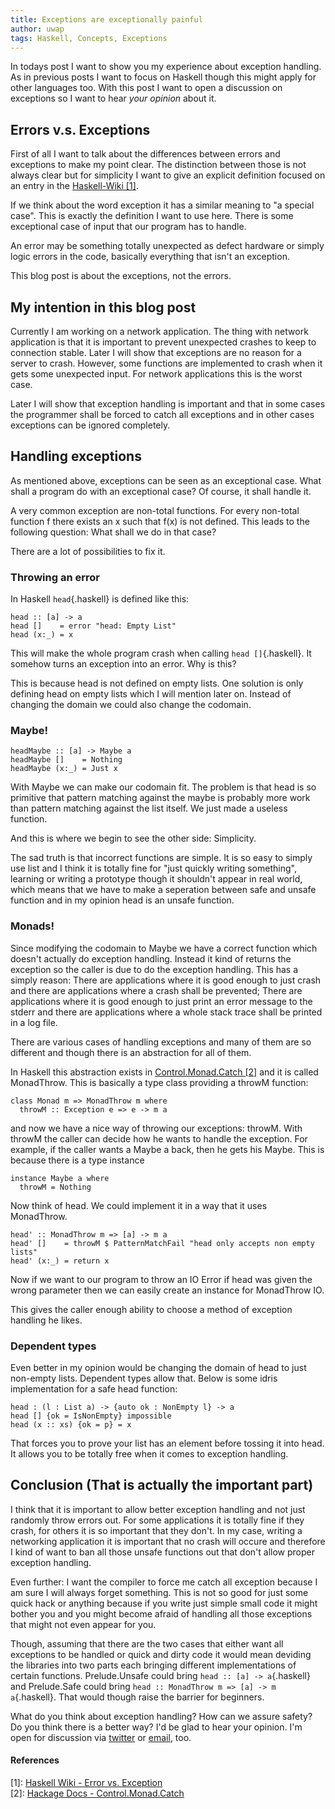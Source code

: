 ```yaml
---
title: Exceptions are exceptionally painful
author: uwap
tags: Haskell, Concepts, Exceptions
---
```


In todays post I want to show you my experience about
exception handling. As in previous posts I want to focus on Haskell
though this might apply for other languages too.
With this post I want to open a discussion on exceptions so I want to hear
*your opinion* about it.

## Errors v.s. Exceptions

First of all I want to talk about the differences between errors and exceptions to
make my point clear. The distinction between those is not always clear but for
simplicity I want to give an explicit definition focused on an entry in the
[Haskell-Wiki \[1\]][1].

If we think about the word exception it has a similar meaning to "a special case".
This is exactly the definition I want to use here. There is some exceptional case
of input that our program has to handle.

An error may be something totally unexpected as defect hardware or simply
logic errors in the code, basically everything that isn't an exception.

This blog post is about the exceptions, not the errors.

<!--more-->

## My intention in this blog post

Currently I am working on a network application. The thing with network application is
that it is important to prevent unexpected crashes to keep to connection stable.
Later I will show that exceptions are no reason for a server to crash.
However, some functions are implemented to crash when it gets some unexpected input.
For network applications this is the worst case.

Later I will show that exception handling is important and that in
some cases the programmer shall be forced to catch all exceptions
and in other cases exceptions can be ignored completely.

## Handling exceptions

As mentioned above, exceptions can be seen as an exceptional case.
What shall a program do with an exceptional case? Of course, it shall handle it.

A very common exception are non-total functions. For every non-total function f
there exists an x such that f(x) is not defined. This leads to the following question:
What shall we do in that case?

There are a lot of possibilities to fix it.

### Throwing an error

In Haskell `head`{.haskell} is defined like this:

```{.haskell .numberLines}
head :: [a] -> a
head []    = error "head: Empty List"
head (x:_) = x
```

This will make the whole program crash when calling `head []`{.haskell}.
It somehow turns an exception into an error. Why is this?

This is because head is not defined on empty lists. One solution is only
defining head on empty lists which I will mention later on. Instead of
changing the domain we could also change the codomain.

### Maybe!

```{.haskell .numberLines}
headMaybe :: [a] -> Maybe a
headMaybe []    = Nothing
headMaybe (x:_) = Just x
```

With Maybe we can make our codomain fit. The problem is that head is
so primitive that pattern matching against the maybe is probably more
work than pattern matching against the list itself. We just made a useless function.

And this is where we begin to see the other side: Simplicity.

The sad truth is that incorrect functions are simple. It is so easy to simply use
list and I think it is totally fine for "just quickly writing something", learning
or writing a prototype though it shouldn't appear in real world, which means
that we have to make a seperation between safe and unsafe function and in my opinion
head is an unsafe function.

### Monads!

Since modifying the codomain to Maybe we have a correct function
which doesn't actually do exception handling. Instead it kind of
returns the exception so the caller is due to do the exception handling.
This has a simply reason: There are applications where it is good enough to just
crash and there are applications where a crash shall be prevented; There are
applications where it is good enough to just print an error message to the stderr
and there are applications where a whole stack trace shall be printed in a log file.

There are various cases of handling exceptions and many of them are so different and
though there is an abstraction for all of them.

In Haskell this abstraction exists in [Control.Monad.Catch \[2\]][2] and it is called MonadThrow.
This is basically a type class providing a throwM function:

```{.haskell .numberLines}
class Monad m => MonadThrow m where
  throwM :: Exception e => e -> m a
```

and now we have a nice way of throwing our exceptions: throwM.
With throwM the caller can decide how he wants to handle the exception.
For example, if the caller wants a Maybe a back, then he gets his Maybe.
This is because there is a type instance

```{.haskell .numberLines}
instance Maybe a where
  throwM = Nothing
```

Now think of head. We could implement it in a way that it uses MonadThrow.

```{.haskell .numberLines}
head' :: MonadThrow m => [a] -> m a
head' []    = throwM $ PatternMatchFail "head only accepts non empty lists"
head' (x:_) = return x
```

Now if we want to our program to throw an IO Error if head was given the wrong parameter
then we can easily create an instance for MonadThrow IO.

This gives the caller enough ability to choose a method of exception handling he likes.

### Dependent types

Even better in my opinion would be changing the domain of head to just non-empty lists.
Dependent types allow that. Below is some idris implementation for a safe head function:

```{.idris .numberLines}
head : (l : List a) -> {auto ok : NonEmpty l} -> a
head [] {ok = IsNonEmpty} impossible
head (x :: xs) {ok = p} = x
```

That forces you to prove your list has an element before tossing it into head.
It allows you to be totally free when it comes to exception handling.

## Conclusion (That is actually the important part)

I think that it is important to allow better exception handling and not just randomly
throw errors out. For some applications it is totally fine if they crash, for others
it is so important that they don't. In my case, writing a networking application
it is important that no crash will occure and therefore I kind of want to ban all those
unsafe functions out that don't allow proper exception handling.

Even further: I want the compiler to force me catch all exception because I am sure I will
always forget something. This is not so good for just some quick hack or anything because
if you write just simple small code it might bother you and you might become afraid of handling
all those exceptions that might not even appear for you.

Though, assuming that there are the two cases that either want all exceptions to be handled or
quick and dirty code it would mean deviding the libraries into two parts each bringing different
implementations of certain functions. Prelude.Unsafe could bring `head :: [a] -> a`{.haskell} and
Prelude.Safe could bring `head :: MonadThrow m => [a] -> m a`{.haskell}. That would though raise the
barrier for beginners.

What do you think about exception handling? How can we assure safety? Do you think there is a better way?
I'd be glad to hear your opinion. I'm open for discussion via [twitter](http://twitter.com/TheUwap) or
[email](mailto:me@uwap.name), too.

#### References

\[1\]: [Haskell Wiki - Error vs. Exception][1]    
\[2\]: [Hackage Docs - Control.Monad.Catch][2]

[1]: https://wiki.haskell.org/Error_vs._Exception
[2]: https://hackage.haskell.org/package/exceptions-0.8.0.2/docs/Control-Monad-Catch.html#t:MonadThrow
